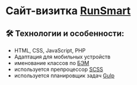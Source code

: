 # Сайт-визитка [RunSmart](http://pulse.webbeat.ru/)

## :hammer_and_wrench: Технологии и особенности:
* HTML, CSS, JavaScript, PHP
* Адаптация для мобильных устройств
* именование классов по [БЭМ](https://ru.bem.info/)
* используется препроцессор [SCSS](https://sass-lang.com/)
* используется планировщик задач [Gulp](https://gulpjs.com/)